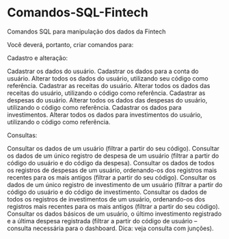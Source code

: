 # Comandos-SQL-Fintech
Comandos SQL para manipulação dos dados da Fintech

Você deverá, portanto, criar comandos para:

Cadastro e alteração:

Cadastrar os dados do usuário.
Cadastrar os dados para a conta do usuário.
Alterar todos os dados do usuário, utilizando seu código como referência.
Cadastrar as receitas do usuário.
Alterar todos os dados das receitas do usuário, utilizando o código como referência.
Cadastrar as despesas do usuário.
Alterar todos os dados das despesas do usuário, utilizando o código como referência.
Cadastrar os dados para investimentos.
Alterar todos os dados para investimentos do usuário, utilizando o código como referência.
 

 Consultas:

Consultar os dados de um usuário (filtrar a partir do seu código).
Consultar os dados de um único registro de despesa de um  usuário (filtrar a partir do código do usuário e do código da despesa).
Consultar os dados de todos os registros de despesas de um  usuário, ordenando-os dos registros mais recentes para os mais antigos (filtrar a partir do seu código).
Consultar os dados de um único registro de investimento de um  usuário (filtrar a partir do código do usuário e do código de investimento.
Consultar os dados de todos os registros de investimentos de um  usuário, ordenando-os dos registros mais recentes para os mais antigos (filtrar a partir do seu código).
Consultar os dados básicos de um usuário, o último investimento registrado e a última despesa registrada (filtrar a partir do código de usuário – consulta necessária para o dashboard. Dica: veja consulta com junções).
